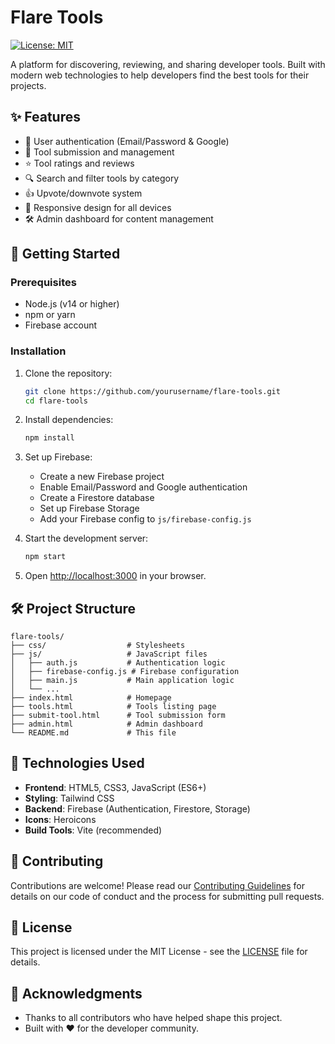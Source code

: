 # Flare Tools

[![License: MIT](https://img.shields.io/badge/License-MIT-yellow.svg)](https://opensource.org/licenses/MIT)

A platform for discovering, reviewing, and sharing developer tools. Built with modern web technologies to help developers find the best tools for their projects.

## ✨ Features

- 🔐 User authentication (Email/Password & Google)
- 📝 Tool submission and management
- ⭐ Tool ratings and reviews
- 🔍 Search and filter tools by category
- 👍 Upvote/downvote system
- 📱 Responsive design for all devices
- 🛠️ Admin dashboard for content management

## 🚀 Getting Started

### Prerequisites

- Node.js (v14 or higher)
- npm or yarn
- Firebase account

### Installation

1. Clone the repository:
   ```bash
   git clone https://github.com/yourusername/flare-tools.git
   cd flare-tools
   ```

2. Install dependencies:
   ```bash
   npm install
   ```

3. Set up Firebase:
   - Create a new Firebase project
   - Enable Email/Password and Google authentication
   - Create a Firestore database
   - Set up Firebase Storage
   - Add your Firebase config to `js/firebase-config.js`

4. Start the development server:
   ```bash
   npm start
   ```

5. Open [http://localhost:3000](http://localhost:3000) in your browser.

## 🛠 Project Structure

```
flare-tools/
├── css/                  # Stylesheets
├── js/                   # JavaScript files
│   ├── auth.js           # Authentication logic
│   ├── firebase-config.js # Firebase configuration
│   ├── main.js           # Main application logic
│   └── ...
├── index.html            # Homepage
├── tools.html            # Tools listing page
├── submit-tool.html      # Tool submission form
├── admin.html            # Admin dashboard
└── README.md             # This file
```

## 🔧 Technologies Used

- **Frontend**: HTML5, CSS3, JavaScript (ES6+)
- **Styling**: Tailwind CSS
- **Backend**: Firebase (Authentication, Firestore, Storage)
- **Icons**: Heroicons
- **Build Tools**: Vite (recommended)

## 🤝 Contributing

Contributions are welcome! Please read our [Contributing Guidelines](CONTRIBUTING.md) for details on our code of conduct and the process for submitting pull requests.

## 📄 License

This project is licensed under the MIT License - see the [LICENSE](LICENSE) file for details.

## 🙏 Acknowledgments

- Thanks to all contributors who have helped shape this project.
- Built with ❤️ for the developer community.
